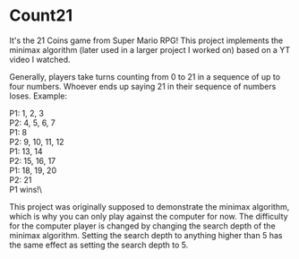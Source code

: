 # Count21
It's the 21 Coins game from Super Mario RPG! This project implements the minimax algorithm (later used in a larger project I worked on) based on a YT video I watched.

Generally, players take turns counting from 0 to 21 in a sequence of up to four numbers. Whoever ends up saying 21 in their sequence of numbers loses. Example:

P1: 1, 2, 3\
P2: 4, 5, 6, 7\
P1: 8\
P2: 9, 10, 11, 12\
P1: 13, 14\
P2: 15, 16, 17\
P1: 18, 19, 20\
P2: 21\
P1 wins!\

This project was originally supposed to demonstrate the minimax algorithm, which is why you can only play against the computer for now. The difficulty for the computer player is changed by changing the search depth of the minimax algorithm. Setting the search depth to anything higher than 5 has the same effect as setting the search depth to 5.
